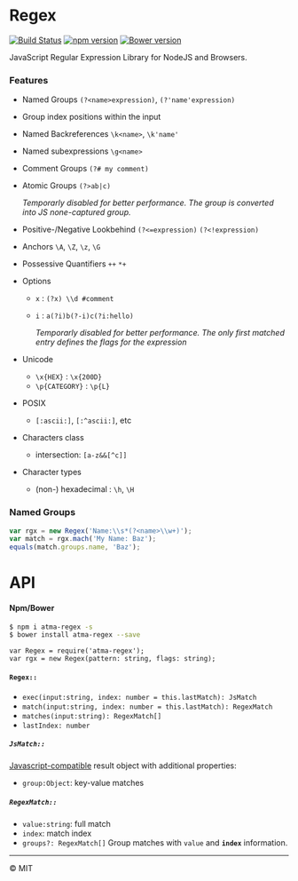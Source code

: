 # Regex

[![Build Status](https://travis-ci.org/tenbits/Regex.svg?branch=master)](https://travis-ci.org/tenbits/Regex)
[![npm version](https://badge.fury.io/js/atma-regex.svg)](https://badge.fury.io/js/atma-regex)
[![Bower version](https://badge.fury.io/bo/atma-regex.svg)](http://badge.fury.io/bo/atma-regex)

JavaScript Regular Expression Library for NodeJS and Browsers.

### Features

- Named Groups `(?<name>expression)`, `(?'name'expression)`

- Group index positions within the input

- Named Backreferences `\k<name>`, `\k'name'`

- Named subexpressions `\g<name>`

- Comment Groups `(?# my comment)`

- Atomic Groups `(?>ab|c)`

	_Temporarly disabled for better performance. The group is converted into JS none-captured group._

- Positive-/Negative Lookbehind `(?<=expression)` `(?<!expression)`

- Anchors `\A`, `\Z`, `\z`, `\G`

- Possessive Quantifiers `++` `*+`

- Options
    + `x` : `(?x) \\d #comment`
    + `i` : `a(?i)b(?-i)c(?i:hello)`

		_Temporarly disabled for better performance. The only first matched entry defines the flags for the expression_

- Unicode

	+ `\x{HEX}` : `\x{200D}`
	+ `\p{CATEGORY}` : `\p{L}`

- POSIX
	+ `[:ascii:]`, `[:^ascii:]`, etc

- Characters class
	+ intersection: `[a-z&&[^c]]`

- Character types
	+ (non-) hexadecimal : `\h`, `\H`


### Named Groups

```javascript
var rgx = new Regex('Name:\\s*(?<name>\\w+)');
var match = rgx.mach('My Name: Baz');
equals(match.groups.name, 'Baz');
```


# API

#### Npm/Bower

```bash
$ npm i atma-regex -s
$ bower install atma-regex --save
```

```
var Regex = require('atma-regex');
var rgx = new Regex(pattern: string, flags: string);
```


#### `Regex::`


- `exec(input:string, index: number = this.lastMatch): JsMatch`
- `match(input:string, index: number = this.lastMatch): RegexMatch`
- `matches(input:string): RegexMatch[]`
- `lastIndex: number`


##### `JsMatch::`

[Javascript-compatible](https://developer.mozilla.org/en-US/docs/Web/JavaScript/Reference/Global_Objects/RegExp/exec) result object with additional properties:

- `group:Object`: key-value matches

##### `RegexMatch::`

- `value:string`: full match
- `index`: match index
- `groups?: RegexMatch[]` Group matches with `value` and **`index`** information. 



---
:copyright: MIT










